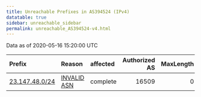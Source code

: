 ```yaml
---
title: Unreachable Prefixes in AS394524 (IPv4)
datatable: true
sidebar: unreachable_sidebar
permalink: unreachable_AS394524-v4.html
---
```


Data as of 2020-05-16 15:20:00 UTC


<div class="datatable-begin"></div>

| Prefix                                                 | Reason                                                                                                 | affected   |   Authorized AS |   MaxLength | Anchor                           |   unreachable /24s |
|:-------------------------------------------------------|:-------------------------------------------------------------------------------------------------------|:-----------|----------------:|------------:|:---------------------------------|-------------------:|
| [23.147.48.0/24](https://stat.ripe.net/23.147.48.0/24) | [INVALID ASN](https://rpki-validator.ripe.net/announcement-preview?asn=AS394524&prefix=23.147.48.0/24) | complete   |           16509 |           0 | [ARIN](unreachable_ARIN-v4.html) |                  1 |

<div class="datatable-end"></div>